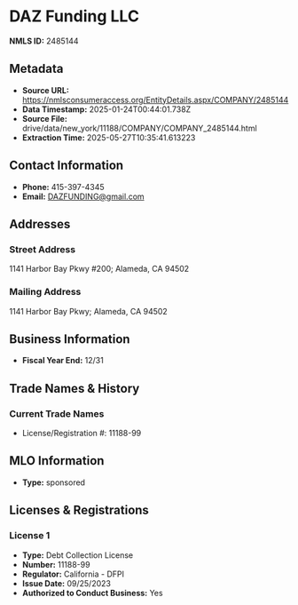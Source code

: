 # DAZ Funding LLC

**NMLS ID:** 2485144

## Metadata
- **Source URL:** https://nmlsconsumeraccess.org/EntityDetails.aspx/COMPANY/2485144
- **Data Timestamp:** 2025-01-24T00:44:01.738Z
- **Source File:** drive/data/new_york/11188/COMPANY/COMPANY_2485144.html
- **Extraction Time:** 2025-05-27T10:35:41.613223

## Contact Information
- **Phone:** 415-397-4345
- **Email:** DAZFUNDING@gmail.com

## Addresses
### Street Address
1141 Harbor Bay Pkwy #200; Alameda, CA 94502

### Mailing Address
1141 Harbor Bay Pkwy; Alameda, CA 94502

## Business Information
- **Fiscal Year End:** 12/31

## Trade Names & History
### Current Trade Names
- License/Registration #: 11188-99

## MLO Information
- **Type:** sponsored

## Licenses & Registrations

### License 1
- **Type:** Debt Collection License
- **Number:** 11188-99
- **Regulator:** California - DFPI
- **Issue Date:** 09/25/2023
- **Authorized to Conduct Business:** Yes
